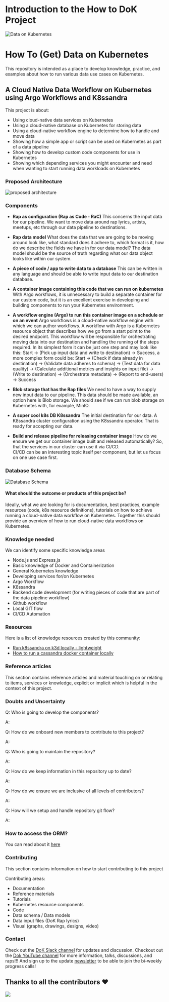 
# Introduction to the How to DoK Project

![](https://dok.community/wp-content/uploads/2021/03/WebKubernetes-estrecho.png "Data on Kubernetes")

# How To (Get) Data on Kubernetes

This repository is intended as a place to develop knowledge, practice, and examples about how to run various data use cases on Kubernetes.

## A Cloud Native Data Workflow on Kubernetes using Argo Workflows and K8ssandra

This project is about:

- Using cloud-native data services on Kubernetes
- Using a cloud-native database on Kubernetes for storing data
- Using a cloud-native workflow engine to determine how to handle and move data
- Showing how a simple app or script can be used on Kubernetes as part of a data pipeline
- Showing how to develop custom code components for use in Kubernetes
- Showing which depending services you might encounter and need when wanting to start running data workloads on Kubernetes

### Proposed Architecture

![proposed architecture](https://github.com/dokc/how-to-dok/static/how_to_dok_proposed_architecture.png)

### Components

- **Rap as configuration (Rap as Code - RaC)**
  This concerns the input data for our pipeline. We want to move data around rap lyrics, artists, meetups, etc through our data pipeline to destinations.

- **Rap data model**
  What does the data that we are going to be moving around look like, what standard does it adhere to, which format is it, how do we describe the fields we have in for our data model? The data model should be the source of truth regarding what our data object looks like within our system.

- **A piece of code / app to write data to a database**
  This can be written in any language and should be able to write input data to our destination database.

- **A container image containing this code that we can run on kubernetes**
  With Argo workflows, it is unnecessary to build a separate container for our custom code, but it is an excellent exercise in developing and building components to run your Kubernetes environment.

- **A workflow engine (Argo) to run this container image on a schedule or on an event**
  Argo workflows is a cloud-native workflow engine with which we can author workflows. A workflow with Argo is a Kubernetes resource object that describes how we go from a start point to the desired endpoint. This workflow will be responsible for orchestrating moving data into our destination and handling the running of the steps required. In its simplest form it can be just one step and may look like this: Start -> (Pick up input data and write to destination) -> Success, a more complex form could be: Start -> (Check if data already in destination) -> (Validate data adheres to schema) -> (Test data for data quality) -> (Calculate additional metrics and insights on input file) -> (Write to destination) -> (Orchestrate metadata) -> (Report to end-users) -> Success

- **Blob storage that has the Rap files**
  We need to have a way to supply new input data to our pipeline. This data should be made available, an option here is Blob storage. We should see if we can run blob storage on Kubernetes with, for example, MinIO.

- **A super cool k8s DB K8ssandra**
  The initial destination for our data. A K8ssandra cluster configuration using the K8ssandra operator. That is ready for accepting our data.

- **Build and release pipeline for releasing container image**
  How do we ensure we get our container image built and released automatically? So, that the services in our cluster can use it via CI/CD. <br />
  CI/CD can be an interesting topic itself per component, but let us focus on one use case first.


### Database Schema
![Database Schema](https://github.com/dokc/how-to-dok/resources/database/ERD.png)


#### What should the outcome or products of this project be?

Ideally, what we are looking for is documentation, best practices, example resources (code, k8s resource definitions), tutorials on how to achieve running a cloud-native data workflow on Kubernetes.
Together this should provide an overview of how to run cloud-native data workflows on Kubernetes.

### Knowledge needed

We can identify some specific knowledge areas

- Node.js and Express.js
- Basic knowledge of Docker and Containerization
- General Kubernetes knowledge
- Developing services for/on Kubernetes
- Argo Workflow
- K8ssandra
- Backend code development (for writing pieces of code that are part of the data pipeline workflow)
- Github workflow
- Local GIT flow
- CI/CD Automation

### Resources

Here is a list of knowledge resources created by this community:

- [Run k8ssandra on k3d locally - lightweight](https://github.com/dokc/how-to-dok/resources/run-k8ssandra-on-k3d-locally-lightweight/run-k8ssandra-on-k3d-locally-lightweight.md)
- [How to run a cassandra docker container locally](https://github.com/dokc/how-to-dok/Cassandra-Local-Config/README.md)

### Reference articles

This section contains reference articles and material touching on or relating to items, services or knowledge, explicit or implicit which is helpful in the context of this project.

### Doubts and Uncertainty

Q: Who is going to develop the components?

A:

Q: How do we onboard new members to contribute to this project?

A:

Q: Who is going to maintain the repository?

A:

Q: How do we keep information in this repository up to date?

A:

Q: How do we ensure we are inclusive of all levels of contributors?

A:

Q: How will we setup and handle repository git flow?

A:

### How to access the ORM?

You can read about it [here](https://github.com/AbhijithGanesh/how-to-dok/edit/express-config/src/readme.md)

### Contributing

This section contains information on how to start contributing to this project

Contributing areas:

- Documentation
- Reference materials
- Tutorials
- Kubernetes resource components
- Code
- Data schema / Data models
- Data input files (DoK Rap lyrics)
- Visual (graphs, drawings, designs, video)

### Contact

Check out the [DoK Slack channel](https://dokcommunity.slack.com/archives/C029SP0H937) for updates and discussion. 
Checkout out the [Dok YouTube channel](https://www.youtube.com/channel/UCUnXJbHQ89R2uSfKsqQwGvQ) for more information, talks, discussions, and raps!!!
And sign up to the update [newsletter](https://docs.google.com/forms/d/e/1FAIpQLSeNTRsesRA7-1uMyFeHMMqfG9IgdVd7soY_L4wx5WqeDUcMjA/viewform) to be able to join the bi-weekly progress calls!

## Thanks to all the contributors ❤️

<a href = "https://github.com/dokc/how-to-dok/graphs/contributors">
  <img src = "https://contrib.rocks/image?repo=dokc/how-to-dok"/>
</a>
